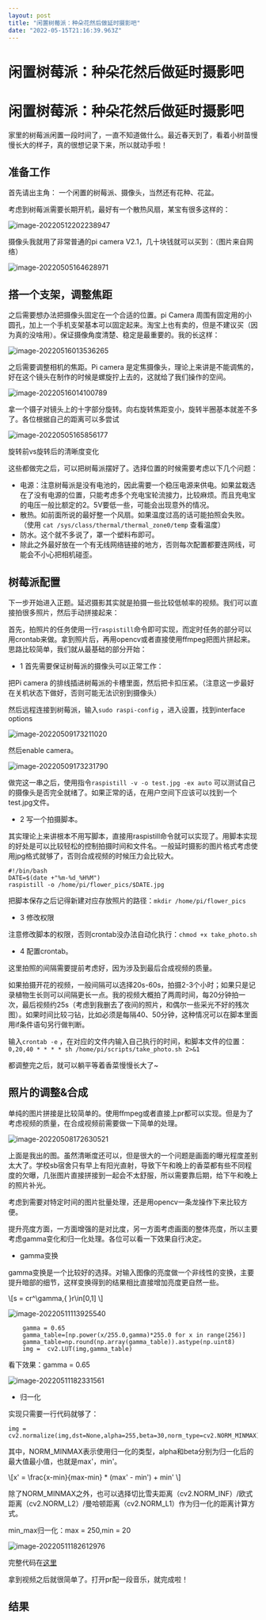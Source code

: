 ```yaml
---
layout: post
title: "闲置树莓派：种朵花然后做延时摄影吧"
date: "2022-05-15T21:16:39.963Z"
---
```

闲置树莓派：种朵花然后做延时摄影吧
=================

闲置树莓派：种朵花然后做延时摄影吧
=================

家里的树莓派闲置一段时间了，一直不知道做什么。最近春天到了，看着小树苗慢慢长大的样子，真的很想记录下来，所以就动手啦！

准备工作
----

首先请出主角： 一个闲置的树莓派、摄像头，当然还有花种、花盆。

考虑到树莓派需要长期开机，最好有一个散热风扇，某宝有很多这样的：

![image-20220512202238947](https://img2022.cnblogs.com/blog/2183510/202205/2183510-20220516015219190-2101348415.png)

摄像头我就用了非常普通的pi camera V2.1，几十块钱就可以买到：（图片来自网络）

![image-20220505164628971](https://img2022.cnblogs.com/blog/2183510/202205/2183510-20220516015219901-262423468.png)

搭一个支架，调整焦距
----------

之后需要想办法把摄像头固定在一个合适的位置。pi Camera 周围有固定用的小圆孔，加上一个手机支架基本可以固定起来。淘宝上也有卖的，但是不建议买（因为真的没啥用）。保证摄像角度清楚、稳定是最重要的。我的长这样：

![image-20220516013536265](https://img2022.cnblogs.com/blog/2183510/202205/2183510-20220516015220458-177124435.png)

之后需要调整相机的焦距。Pi camera 是定焦摄像头，理论上来讲是不能调焦的，好在这个镜头在制作的时候是螺旋拧上去的，这就给了我们操作的空间。

![image-20220516014100789](https://img2022.cnblogs.com/blog/2183510/202205/2183510-20220516015220830-1786067067.png)

拿一个镊子对镜头上的十字部分旋转。向右旋转焦距变小，旋转半圈基本就差不多了。各位根据自己的距离可以多尝试

![image-20220505165856177](https://img2022.cnblogs.com/blog/2183510/202205/2183510-20220516015222112-1883999129.png)

旋转前vs旋转后的清晰度变化

这些都做完之后，可以把树莓派摆好了。选择位置的时候需要考虑以下几个问题：

*   电源：注意树莓派是没有电池的，因此需要一个稳压电源来供电。如果盆栽选在了没有电源的位置，只能考虑多个充电宝轮流接力，比较麻烦。而且充电宝的电压一般比额定的2。5V要低一些，可能会出现意外的情况。
*   散热。如前面所说的最好整一个风扇。如果温度过高的话可能拍照会失败。（使用 `cat /sys/class/thermal/thermal_zone0/temp` 查看温度）
*   防水。这个就不多说了，罩一个塑料布即可。
*   除此之外最好放在一个有无线网络链接的地方，否则每次配置都要连网线，可能会不小心把相机碰歪。

树莓派配置
-----

下一步开始进入正题。延迟摄影其实就是拍摄一些比较低帧率的视频。我们可以直接拍很多照片，然后手动拼接起来：

首先，拍照片的任务使用一行`raspistill`命令即可实现，而定时任务的部分可以用crontab来做。拿到照片后，再用opencv或者直接使用ffmpeg把图片拼起来。思路比较简单，我们就从最基础的部分开始：

*   1 首先需要保证树莓派的摄像头可以正常工作：

把Pi camera 的排线插进树莓派的卡槽里面，然后把卡扣压紧。（注意这一步最好在关机状态下做好，否则可能无法识别到摄像头）

然后远程连接到树莓派，输入`sudo raspi-config` ，进入设置，找到interface options

![image-20220509173211020](https://img2022.cnblogs.com/blog/2183510/202205/2183510-20220516015222787-1762225274.png)

然后enable camera。

![image-20220509173231790](https://img2022.cnblogs.com/blog/2183510/202205/2183510-20220516015223026-643456729.png)

做完这一串之后，使用指令`raspistill -v -o test.jpg -ex auto` 可以测试自己的摄像头是否完全就绪了。如果正常的话，在用户空间下应该可以找到一个test.jpg文件。

*   2 写一个拍摄脚本。

其实理论上来讲根本不用写脚本，直接用raspistill命令就可以实现了。用脚本实现的好处是可以比较轻松的控制拍摄时间和文件名。一般延时摄影的图片格式考虑使用jpg格式就够了，否则合成视频的时候压力会比较大。

    #!/bin/bash
    DATE=$(date +"%m-%d_%H%M")
    raspistill -o /home/pi/flower_pics/$DATE.jpg
    

把脚本保存之后记得新建对应存放照片的路径：`mkdir /home/pi/flower_pics`

*   3 修改权限

注意修改脚本的权限，否则crontab没办法自动化执行：`chmod +x take_photo.sh`

*   4 配置crontab。

这里拍照的间隔需要提前考虑好，因为涉及到最后合成视频的质量。

如果拍摄开花的视频，一般间隔可以选择20s-60s，拍摄2-3个小时；如果只是记录植物生长则可以间隔更长一点。我的视频大概拍了两周时间，每20分钟拍一次，最后视频约25s（考虑到我删去了夜间的照片，和偶尔一些采光不好的残次图）。如果时间比较刁钻，比如必须是每隔40、50分钟，这种情况可以在脚本里面用if条件语句另行做判断。

输入`crontab -e` ，在对应的文件内输入自己执行的时间，和脚本文件的位置：`0,20,40 * * * * sh /home/pi/scripts/take_photo.sh 2>&1`

都调整完之后，就可以躺平等着香菜慢慢长大了~

照片的调整&合成
--------

单纯的图片拼接是比较简单的。使用ffmpeg或者直接上pr都可以实现。但是为了考虑视频的质量，在合成视频前需要做一下简单的处理。

![image-20220508172630521](https://img2022.cnblogs.com/blog/2183510/202205/2183510-20220516015224721-986753632.png)

上面是我出的图。虽然清晰度还可以，但是很大的一个问题是画面的曝光程度差别太大了。学校sb宿舍只有早上有阳光直射，导致下午和晚上的香菜都有些不同程度的欠曝，几张图片直接拼接到一起会不太舒服，所以需要靠后期，给下午和晚上的照片补光。

考虑到需要对特定时间的图片批量处理，还是用opencv一条龙操作下来比较方便。

提升亮度方面，一方面增强的是对比度，另一方面考虑画面的整体亮度，所以主要考虑gamma变化和归一化处理。各位可以看一下效果自行决定。

*   gamma变换

gamma变换是一个比较好的选择。对输入图像的亮度做一个非线性的变换，主要提升暗部的细节，这样变换得到的结果相比直接增加亮度更自然一些。

\\\[s = cr^\\gamma,{ }r\\in\[0,1\] \\\]

![image-20220511113925540](https://img2022.cnblogs.com/blog/2183510/202205/2183510-20220516015226817-1313558799.png)

        gamma = 0.65
        gamma_table=[np.power(x/255.0,gamma)*255.0 for x in range(256)]
        gamma_table=np.round(np.array(gamma_table)).astype(np.uint8)
        img =  cv2.LUT(img,gamma_table)
    

看下效果：gamma = 0.65

![image-20220511182331561](https://img2022.cnblogs.com/blog/2183510/202205/2183510-20220516015228307-1328217829.png)

*   归一化

实现只需要一行代码就够了：

    img = cv2.normalize(img,dst=None,alpha=255,beta=30,norm_type=cv2.NORM_MINMAX)
    

其中，NORM\_MINMAX表示使用归一化的类型，alpha和beta分别为归一化后的最大值最小值，也就是max'，min'。

\\\[x' = \\frac{x-min}{max-min} \* (max' - min') + min' \\\]

除了NORM\_MINMAX之外，也可以选择切比雪夫距离（cv2.NORM\_INF）/欧式距离（cv2.NORM\_L2）/曼哈顿距离（cv2.NORM\_L1）作为归一化的距离计算方式。

min\_max归一化：max = 250,min = 20

![image-20220511182612976](%E9%97%B2%E7%BD%AE%E6%A0%91%E8%8E%93%E6%B4%BE%EF%BC%9A%E7%A7%8D%E6%9C%B5%E8%8A%B1%E7%84%B6%E5%90%8E%E5%81%9A%E5%BB%B6%E6%97%B6%E6%91%84%E5%BD%B1%E5%90%A7/img/image-20220511182612976.png)

完整代码在[这里](https://github.com/misra0514/imageProcessor)

拿到视频之后就很简单了。打开pr配一段音乐，就完成啦！

结果
--